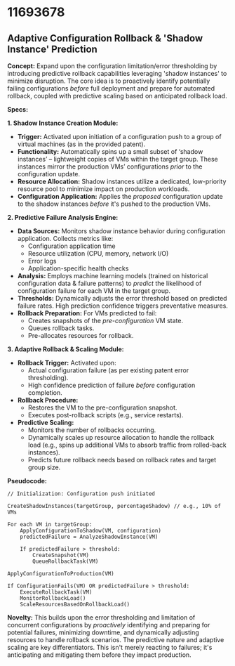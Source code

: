 # 11693678

## Adaptive Configuration Rollback & 'Shadow Instance' Prediction

**Concept:** Expand upon the configuration limitation/error thresholding by introducing predictive rollback capabilities leveraging 'shadow instances' to minimize disruption. The core idea is to proactively identify potentially failing configurations *before* full deployment and prepare for automated rollback, coupled with predictive scaling based on anticipated rollback load.

**Specs:**

**1. Shadow Instance Creation Module:**

*   **Trigger:** Activated upon initiation of a configuration push to a group of virtual machines (as in the provided patent).
*   **Functionality:** Automatically spins up a small subset of ‘shadow instances’ – lightweight copies of VMs within the target group. These instances mirror the production VMs’ configurations *prior* to the configuration update.
*   **Resource Allocation:** Shadow instances utilize a dedicated, low-priority resource pool to minimize impact on production workloads.
*   **Configuration Application:** Applies the *proposed* configuration update to the shadow instances *before* it's pushed to the production VMs.

**2. Predictive Failure Analysis Engine:**

*   **Data Sources:** Monitors shadow instance behavior during configuration application. Collects metrics like:
    *   Configuration application time
    *   Resource utilization (CPU, memory, network I/O)
    *   Error logs
    *   Application-specific health checks
*   **Analysis:** Employs machine learning models (trained on historical configuration data & failure patterns) to *predict* the likelihood of configuration failure for each VM in the target group.
*   **Thresholds:**  Dynamically adjusts the error threshold based on predicted failure rates.  High prediction confidence triggers preventative measures.
*   **Rollback Preparation:** For VMs predicted to fail:
    *   Creates snapshots of the *pre-configuration* VM state.
    *   Queues rollback tasks.
    *   Pre-allocates resources for rollback.

**3. Adaptive Rollback & Scaling Module:**

*   **Rollback Trigger:**  Activated upon:
    *   Actual configuration failure (as per existing patent error thresholding).
    *   High confidence prediction of failure *before* configuration completion.
*   **Rollback Procedure:**
    *   Restores the VM to the pre-configuration snapshot.
    *   Executes post-rollback scripts (e.g., service restarts).
*   **Predictive Scaling:**
    *   Monitors the number of rollbacks occurring.
    *   Dynamically scales up resource allocation to handle the rollback load (e.g., spins up additional VMs to absorb traffic from rolled-back instances).
    *   Predicts future rollback needs based on rollback rates and target group size.

**Pseudocode:**

```
// Initialization: Configuration push initiated

CreateShadowInstances(targetGroup, percentageShadow) // e.g., 10% of VMs

For each VM in targetGroup:
    ApplyConfigurationToShadow(VM, configuration)
    predictedFailure = AnalyzeShadowInstance(VM)

    If predictedFailure > threshold:
        CreateSnapshot(VM)
        QueueRollbackTask(VM)

ApplyConfigurationToProduction(VM)

If ConfigurationFails(VM) OR predictedFailure > threshold:
    ExecuteRollbackTask(VM)
    MonitorRollbackLoad()
    ScaleResourcesBasedOnRollbackLoad()

```

**Novelty:** This builds upon the error thresholding and limitation of concurrent configurations by *proactively* identifying and preparing for potential failures, minimizing downtime, and dynamically adjusting resources to handle rollback scenarios.  The predictive nature and adaptive scaling are key differentiators. This isn't merely reacting to failures; it's anticipating and mitigating them before they impact production.